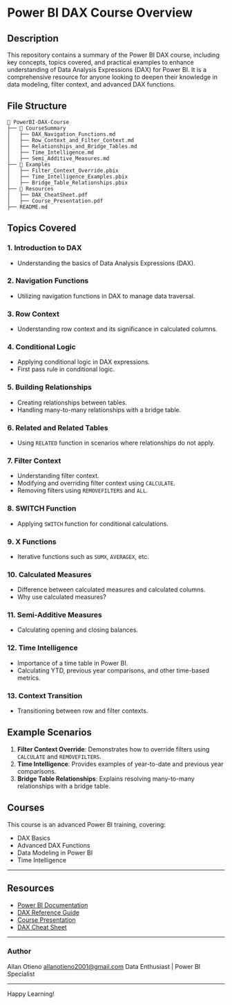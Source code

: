 # Power BI DAX Course Overview

## Description
This repository contains a summary of the Power BI DAX course, including key concepts, topics covered, and practical examples to enhance understanding of Data Analysis Expressions (DAX) for Power BI. It is a comprehensive resource for anyone looking to deepen their knowledge in data modeling, filter context, and advanced DAX functions.

## File Structure
```
📂 PowerBI-DAX-Course
├── 📂 CourseSummary
│   ├── DAX_Navigation_Functions.md
│   ├── Row_Context_and_Filter_Context.md
│   ├── Relationships_and_Bridge_Tables.md
│   ├── Time_Intelligence.md
│   ├── Semi_Additive_Measures.md
├── 📂 Examples
│   ├── Filter_Context_Override.pbix
│   ├── Time_Intelligence_Examples.pbix
│   ├── Bridge_Table_Relationships.pbix
├── 📂 Resources
│   ├── DAX_CheatSheet.pdf
│   ├── Course_Presentation.pdf
├── README.md
```

## Topics Covered

### 1. Introduction to DAX
- Understanding the basics of Data Analysis Expressions (DAX).

### 2. Navigation Functions
- Utilizing navigation functions in DAX to manage data traversal.

### 3. Row Context
- Understanding row context and its significance in calculated columns.

### 4. Conditional Logic
- Applying conditional logic in DAX expressions.
- First pass rule in conditional logic.

### 5. Building Relationships
- Creating relationships between tables.
- Handling many-to-many relationships with a bridge table.

### 6. Related and Related Tables
- Using `RELATED` function in scenarios where relationships do not apply.

### 7. Filter Context
- Understanding filter context.
- Modifying and overriding filter context using `CALCULATE`.
- Removing filters using `REMOVEFILTERS` and `ALL`.

### 8. SWITCH Function
- Applying `SWITCH` function for conditional calculations.

### 9. X Functions
- Iterative functions such as `SUMX`, `AVERAGEX`, etc.

### 10. Calculated Measures
- Difference between calculated measures and calculated columns.
- Why use calculated measures?

### 11. Semi-Additive Measures
- Calculating opening and closing balances.

### 12. Time Intelligence
- Importance of a time table in Power BI.
- Calculating YTD, previous year comparisons, and other time-based metrics.

### 13. Context Transition
- Transitioning between row and filter contexts.

## Example Scenarios
1. **Filter Context Override**: Demonstrates how to override filters using `CALCULATE` and `REMOVEFILTERS`.
2. **Time Intelligence**: Provides examples of year-to-date and previous year comparisons.
3. **Bridge Table Relationships**: Explains resolving many-to-many relationships with a bridge table.

## Courses
This course is an advanced Power BI training, covering:
- DAX Basics
- Advanced DAX Functions
- Data Modeling in Power BI
- Time Intelligence

---

## Resources
- [Power BI Documentation](https://learn.microsoft.com/en-us/power-bi/)
- [DAX Reference Guide](https://dax.guide/)
- [Course Presentation](./Resources/Course_Presentation.pdf)
- [DAX Cheat Sheet](./Resources/DAX_CheatSheet.pdf)

---

### Author
Allan Otieno
allanotieno2001@gmail.com
Data Enthusiast | Power BI Specialist

---

Happy Learning!
